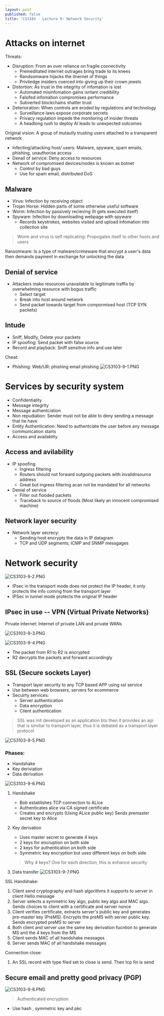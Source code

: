 ```yaml
---
layout: post
published: false
title: 'CS3103 - Lecture 9: Network Security'
---
```

# Attacks on internet

Threats:
- Disruption: From an over reliance on fragile connectivity
	- Premeditated internet outrages bring trade to its knees
    - Randsomware hijacks the itnernet of things
    - Priviledge insiders coerced into giving up their crown jewels
- Distortion: As trust in the integrity of infomation is lost
	- Automated misinfomation gains isntant credibility
    - Falsifed infomation compromises performance
    - Subverted blockchains shatter trust
- Deterioration: When controls are eroded by regulations and technology
	- Surveillance laws expose corporate secrets
    - Privacy regulation impede the monitoring of insider threats
    - A headlong rush to deploy AI leads to unexpected outcomes


Original vision: A group of mutaully trusting users attached to a transparent network
- Infecting/attacking host/ users: Malware, spyware, spam emails, phishing, unauthorise access
- Denail of service: Deny access to resources
- Network of compromised devices/nodes is known as botnet
     - Control by bad guys
     - Use for spam email, distributed DoS

## Malware
- Virus: Infection by receiving object
- Trojan Horse: Hidden parts of some otherwise useful software
- Worm:  Infection by passively recieving (It gets executed itself)
- Spyware: Infection by downloading webpage with spyware
	- Records keystrokes, websites visited and upload infomation into collection site

> Worm and virus is self replicating: Propogates itself to other hsots and users

Ransomware: Is a type of malware/crimeware that encrypt a user's data then demands payment in exchange for unlocking the data



## Denial of service
- Attackers make resources unavailable to legitimate traffix by overwhelming resource with bogus traffic
	- Select target
    - Break into host around network
    - Send packet towards target from compormised host (TCP SYN packets)


## Intude
- Sniff, Modify, Delete your packets
- IP spoofing: Send packet with false source
- Record and playback: Sniff sensitive info and use later


Cheat:
- Phishing: Web/UR: phishing email phishing
![CS3103-9-1.PNG]({{site.baseurl}}/img/CS3103-9-1.PNG)

# Services by security system
- Confidentiality
- Message integrity
- Message authentciation
- Non repudiation: Sender must not be able to deny sending a message that he have
- Entity Authentication: Need to authentciate the user before any message communication starts
- Access and availablity

## Access and avilability
- IP spoofing
	- Ingress filtering
    - Routers should not forward outgoing packets with invalidnsource address
    - Great but ingress filtering acan not be mandated for all networks
- Denial of service
	- Filter out flooded packets
    - Traceback to source of floods (Most likely an innocent compromised machine)
    
## Network layer security
- Network layer secrecy: 
	- Sending host encrypts the data in IP datagram
    - TCP and UDP segments; ICMP and SNMP messgages


# Network security
![CS3103-9-2.PNG]({{site.baseurl}}/img/CS3103-9-2.PNG)

- IPsec in the transport mode does not protect the IP header, it only protects the info coming from the transport layer
- IPSec in tunnel mode protects the original IP header

## IPsec in use -- VPN (Virtual Private Networks)
Private internet: Internet of private LAN and private WANs

![CS3103-9-3.PNG]({{site.baseurl}}/img/CS3103-9-3.PNG)


![CS3103-9-4.PNG]({{site.baseurl}}/img/CS3103-9-4.PNG)
- The packet from R1 to R2 is encrypted
- R2 decrypts the packets and forward accordingly

## SSL (Secure sockets Layer)
- Transport layer security to any TCP based APP using ssl service
- Use between web browsers, servers for ecommerce
- Secuirty services:
	- Server authentication
    - Data encryption
    - Client authentication

> SSL was init developed as an application btu then it provides an api that is similiar to transport layer, thus it is debated as a transport layer protocol

![CS3103-9-5.PNG]({{site.baseurl}}/img/CS3103-9-5.PNG)


### Phases:
- Handshake 
- Key deriviation
- Data derivation


![CS3103-9-6.PNG]({{site.baseurl}}/img/CS3103-9-6.PNG)


1. Handshake
	- Bob establishes TCP connection to ALice
    - Authenticates alice via CA signed certificate
    - Creates and encrypts (Using ALice public key) Sends premaster secret key to Alice

2. Key derivation
	- Uses master secret to generate 4 keys
	- 2 keys for encruption on both side
    - 2 keys for authentication on both side
    - Symmetric key encryption but uses different keys on both side
	> Why 4 keys?
    > One for each direction, this is enhance security
3. Data transfer
![CS3103-9-7.PNG]({{site.baseurl}}/img/CS3103-9-7.PNG)

SSL Handshake:
1. Client send cryptography and hash algorithms it supports to server in client Hello message
2. Server selects a symmetric key algo, public key algo and MAC algo. Sends choices to client with a certificate and server nonce
3. Client verifies certificate, extracts server's public key and generates pre-master key (PreMS). Encrypts the preMS with server public key. Sends encrypted preMS to server
4. Both client and server use the same key derivation fucntion to generate MS and the 4 keys from the MS
5. Client sends MAC of all handshake messages
6. Server sends MAC of all handshake messages

Connection close:
1. An SSL record with type filed set to close is send. Then tcp fin is send

## Secure email and pretty good privacy (PGP)

![CS3103-9-8.PNG]({{site.baseurl}}/img/CS3103-9-8.PNG)

> Authenticated encryption
- Use hash , symmetric key and pkc
